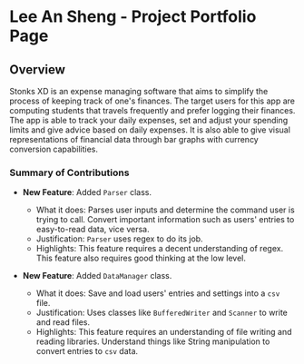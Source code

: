 # Lee An Sheng - Project Portfolio Page

## Overview
Stonks XD is an expense managing software that aims to simplify the process of keeping track of one's finances.
The target users for this app are computing students that travels frequently and prefer logging their finances.
The app is able to track your daily expenses, set and adjust your spending limits and give advice based on daily expenses.
It is also able to give visual representations of financial data through bar graphs with currency conversion capabilities.


### Summary of Contributions
- **New Feature**: Added `Parser` class.
    - What it does: Parses user inputs and determine the command user is trying to call. Convert important information such as users' entries to easy-to-read data, vice versa.
    - Justification: `Parser` uses regex to do its job.
    - Highlights: This feature requires a decent understanding of regex. This feature also requires good thinking at the low level.


- **New Feature**: Added `DataManager` class.
    - What it does: Save and load users' entries and settings into a `csv` file.
    - Justification: Uses classes like `BufferedWriter` and `Scanner` to write and read files.
    - Highlights: This feature requires an understanding of file writing and reading libraries. Understand things like String manipulation to convert entries to `csv` data.

    
  